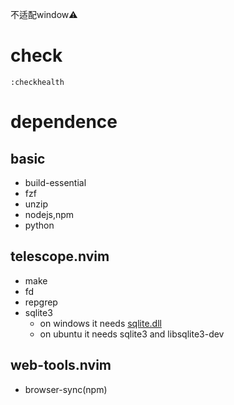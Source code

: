 不适配window⚠️

# check

```
:checkhealth
```

# dependence

## basic

- build-essential
- fzf
- unzip
- nodejs,npm
- python

## telescope.nvim

- make
- fd
- repgrep  
- sqlite3
  - on windows it needs [sqlite.dll](https://www.sqlite.org/download.html)
  - on ubuntu  it needs sqlite3 and libsqlite3-dev

## web-tools.nvim

- browser-sync(npm)
